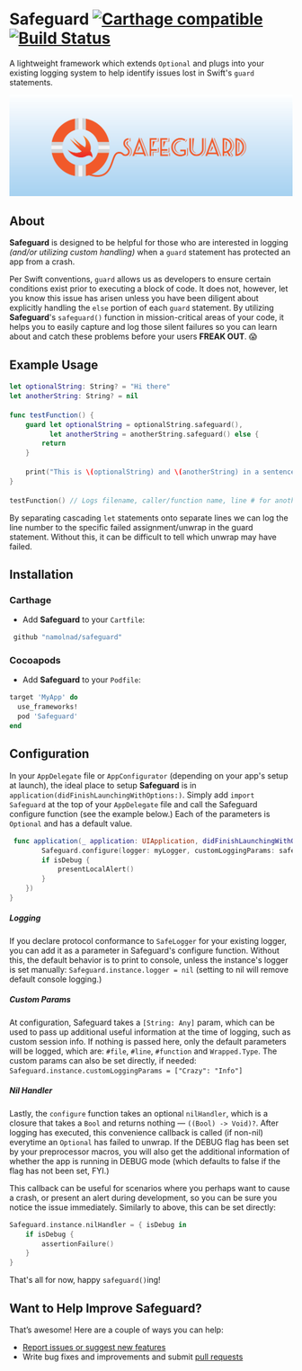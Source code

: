 # Safeguard [![Carthage compatible](https://img.shields.io/badge/Carthage-compatible-4BC51D.svg)](https://github.com/Carthage/Carthage) [![Build Status](https://travis-ci.org/namolnad/safeguard.svg?branch=master)](https://travis-ci.org/namolnad/safeguard)
A lightweight framework which extends `Optional` and plugs into your existing logging system to help identify issues lost in Swift's `guard` statements.

![Safeguard](safeguard.png "Safeguard")

## About
**Safeguard** is designed to be helpful for those who are interested in logging *(and/or utilizing custom handling)* when a `guard` statement has protected an app from a crash.

Per Swift conventions, `guard` allows us as developers to ensure certain conditions exist prior to executing a block of code. It does not, however, let you know this issue has arisen unless you have been diligent about explicitly handling the `else` portion of each `guard` statement. By utilizing **Safeguard**'s `safeguard()` function in mission-critical areas of your code, it helps you to easily capture and log those silent failures so you can learn about and catch these problems before your users **FREAK OUT**. 😱

## Example Usage
```Swift
let optionalString: String? = "Hi there"
let anotherString: String? = nil

func testFunction() {
    guard let optionalString = optionalString.safeguard(),
          let anotherString = anotherString.safeguard() else {
        return
    }

    print("This is \(optionalString) and \(anotherString) in a sentence.")
}

testFunction() // Logs filename, caller/function name, line # for anotherString, and type (String here)
```
By separating cascading `let` statements onto separate lines we can log the line number to the specific failed assignment/unwrap in the guard statement. Without this, it can be difficult to tell which unwrap may have failed.

## Installation
### Carthage
 * Add **Safeguard** to your `Cartfile`:
```Ruby
 github "namolnad/safeguard" 
```
 
### Cocoapods
 * Add **Safeguard** to your `Podfile`:
```Ruby
target 'MyApp' do
  use_frameworks!
  pod 'Safeguard'
end
```

## Configuration
In your `AppDelegate` file or `AppConfigurator` (depending on your app's setup at launch), the ideal place to setup **Safeguard** is in `application(didFinishLaunchingWithOptions:)`. Simply add `import Safeguard` at the top of your `AppDelegate` file and call the Safeguard configure function (see the example below.) Each of the parameters is `Optional` and has a default value. 
```Swift
 func application(_ application: UIApplication, didFinishLaunchingWithOptions launchOptions: [UIApplicationLaunchOptionsKey: Any]?) -> Bool {
        Safeguard.configure(logger: myLogger, customLoggingParams: safeguardParams, nilHandler: { isDebug in
        if isDebug {
            presentLocalAlert()
        }
    })
}
```
##### Logging
If you declare protocol conformance to `SafeLogger` for your existing logger, you can add it as a parameter in Safeguard's configure function. Without this, the default behavior is to print to console, unless the instance's logger is set manually: `Safeguard.instance.logger = nil` (setting to nil will remove default console logging.)

##### Custom Params
At configuration, Safeguard takes a `[String: Any]` param, which can be used to pass up additional useful information at the time of logging, such as custom session info. If nothing is passed here, only the default parameters will be logged, which are: `#file`, `#line`, `#function` and `Wrapped.Type`.
The custom params can also be set directly, if needed: `Safeguard.instance.customLoggingParams = ["Crazy": "Info"]`

##### Nil Handler
Lastly, the `configure` function takes an optional `nilHandler`, which is a closure that takes a `Bool` and returns nothing — `((Bool) -> Void)?`. After logging has executed, this convenience callback is called (if non-nil) everytime an `Optional` has failed to unwrap. If the DEBUG flag has been set by your preprocessor macros, you will also get the additional information of whether the app is running in DEBUG mode (which defaults to false if the flag has not been set, FYI.)

This callback can be useful for scenarios where you perhaps want to cause a crash, or present an alert during development, so you can be sure you notice the issue immediately. Similarly to above, this can be set directly:
```Swift
Safeguard.instance.nilHandler = { isDebug in
    if isDebug {
        assertionFailure()
    }
}
```

That's all for now, happy `safeguard()`ing!

## Want to Help Improve Safeguard?

That’s awesome! Here are a couple of ways you can help:

 * [Report issues or suggest new features](https://github.com/namolnad/safeguard/issues)
 * Write bug fixes and improvements and submit [pull requests](https://github.com/namolnad/safeguard/pulls)
